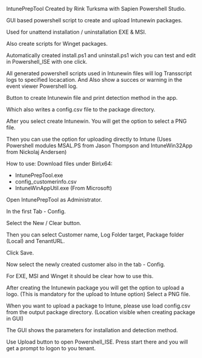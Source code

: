 IntunePrepTool 
Created by Rink Turksma with Sapien Powershell Studio.

GUI based powershell script to create and upload Intunewin packages.

Used for unattend installation / uninstallation EXE & MSI.

Also create scripts for Winget packages.

Automatically created install.ps1 and uninstall.ps1 wich you can test and edit in Powershell_ISE with one click.

All generated powershell scripts used in Intunewin files will log Transscript logs to specified locacation. And Also show a succes or warning in the event viewer Powershell log.

Button to create Intunewin file and print detection method in the app.

Which also writes a config.csv file to the package directory.

After you select create Intunewin. You will get the option to select a PNG file.

Then you can use the option for uploading directly to Intune (Uses Powershell modules MSAL.PS from Jason Thompson and IntuneWin32App from Nickolaj Andersen)

How to use:
Download files under Bin\x64:
- IntunePrepTool.exe
- config_customerinfo.csv
- IntuneWinAppUtil.exe (From Microsoft)

Open IntunePrepTool as Administrator.

In the first Tab - Config.

Select the New / Clear button.

Then you can select Customer name, Log Folder target, Package folder (Local) and TenantURL.

Click Save.

Now select the newly created customer also in the tab - Config.

For EXE, MSI and Winget it should be clear how to use this.

After creating the Intunewin package you will get the option to upload a logo. (This is mandatory for the upload to Intune option)
Select a PNG file.

When you want to upload a package to Intune, please use load config.csv from the output package directory. (Location visible when creating package in GUI)

The GUI shows the parameters for installation and detection method.

Use Upload button to open Powershell_ISE. Press start there and you will get a prompt to logon to you tenant.







